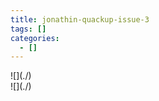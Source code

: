 ```yaml
---
title: jonathin-quackup-issue-3
tags: []
categories:
  - []
---
```

<!-- more --><div class="embedded-image-left">![](./)</div><div class="embedded-image-right">![](./)</div>